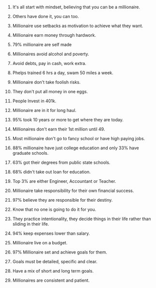 1. It's all start with mindset, believing that you can be a millionaire.

2. Others have done it, you can too.

3. Millionaire use setbacks as motivation to achieve what they want.

4. Millionaire earn money through hardwork.

5. 79% millionaire are self made

6. Millionaires avoid alcohol and poverty.

7. Avoid debts, pay in cash, work extra.

8. Phelps trained 6 hrs a day, swam 50 miles a week.

9. Millionaire don't take foolish risks.

10. They don't put all money in one eggs.

11. People Invest in 401k.

12. Millionaire are in it for long haul.

13. 95% took 10 years or more to get where they are today.

14. Millionaires don't earn their 1st million until 49.

15. Most millionaire don't go to fancy school or have high paying jobs.

16. 88% millionaire have just college education and only 33% have graduate schools.

17. 63% got their degrees from public state schools.

18. 68% didn't take out loan for education.

19. Top 3% are either Engineer, Accountant or Teacher.

20. Millionaire take responsibility for their own financial success.

21. 97% believe they are responsible for their destiny.

22. Know that no one is going to do it for you.

23. They practice intentionality, they decide things in their life rather than sliding in their life.

25. 94% keep expenses lower than salary.

26. Millionaire live on a budget.

27. 97% Millionaire set and achieve goals for them.

28. Goals must be detailed, specific and clear.

29. Have a mix of short and long term goals.

30. Millionaires are consistent and patient.